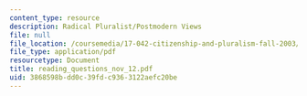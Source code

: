 ```yaml
---
content_type: resource
description: Radical Pluralist/Postmodern Views
file: null
file_location: /coursemedia/17-042-citizenship-and-pluralism-fall-2003/3868598bdd0c39fdc9363122aefc20be_reading_questions_nov_12.pdf
file_type: application/pdf
resourcetype: Document
title: reading_questions_nov_12.pdf
uid: 3868598b-dd0c-39fd-c936-3122aefc20be
---
```

